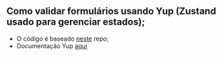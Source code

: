 ## Como validar formulários usando Yup (Zustand usado para gerenciar estados);

- O código é baseado [neste](https://github.com/ahmadaidil/form-validation-yup) repo;
- Documentação Yup [aqui](https://github.com/jquense/yup/tree/pre-v1)

